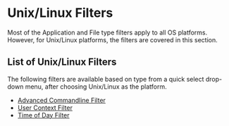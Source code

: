 [title]: # (Unix/Linux Filters)
[tags]: # (filter types, *nix)
[priority]: # (2)
# Unix/Linux Filters

Most of the Application and File type filters apply to all OS platforms. However, for Unix/Linux platforms, the filters are covered in this section.

## List of Unix/Linux Filters

The following filters are available based on type from a quick select drop-down menu, after choosing Unix/Linux as the platform.

* [Advanced Commandline Filter](adv-cmdline.md)
* [User Context Filter](user-context.md)
* [Time of Day Filter](time-of-day.md)
